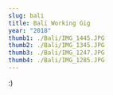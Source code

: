 ```yaml
---
slug: bali
title: Bali Working Gig
year: "2018"
thumb1: ./Bali/IMG_1445.JPG
thumb2: ./Bali/IMG_1345.JPG
thumb3: ./Bali/IMG_1247.JPG
thumb4: ./Bali/IMG_1285.JPG
---
```


:)
